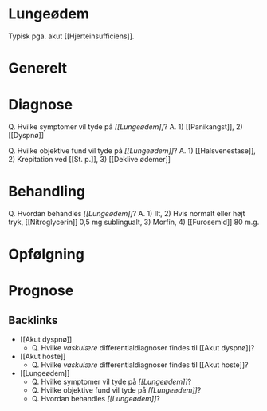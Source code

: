 # Lungeødem
Typisk pga. akut [[Hjerteinsufficiens]].

# Generelt

# Diagnose
Q. Hvilke symptomer vil tyde på *[[Lungeødem]]*? 
A. 1) [[Panikangst]], 2) [[Dyspnø]]

Q. Hvilke objektive fund vil tyde på *[[Lungeødem]]*? 
A. 1) [[Halsvenestase]], 2) Krepitation ved [[St. p.]], 3) [[Deklive ødemer]]

# Behandling
Q. Hvordan behandles *[[Lungeødem]]*? 
A. 1) Ilt, 2) Hvis normalt eller højt tryk, [[Nitroglycerin]] 0,5 mg sublingualt, 3) Morfin, 4) [[Furosemid]] 80 m.g.

# Opfølgning

# Prognose

## Backlinks
* [[Akut dyspnø]]
	* Q. Hvilke *vaskulære* differentialdiagnoser findes til [[Akut dyspnø]]?
* [[Akut hoste]]
	* Q. Hvilke *vaskulære* differentialdiagnoser findes til [[Akut hoste]]?
* [[Lungeødem]]
	* Q. Hvilke symptomer vil tyde på *[[Lungeødem]]*? 
	* Q. Hvilke objektive fund vil tyde på *[[Lungeødem]]*? 
	* Q. Hvordan behandles *[[Lungeødem]]*? 

<!-- #anki/tag/med/Cardiology #anki/deck/Medicine -->

<!-- {BearID:A5570999-D76F-4F1D-920A-03AB094CA84E-62757-00006BA8DD00576F} -->
